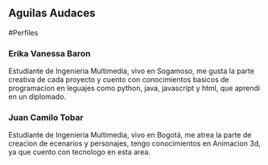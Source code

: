 ## Aguilas Audaces

#Perfiles 

### Erika Vanessa Baron
Estudiante de Ingenieria Multimedia, vivo en Sogamoso, me gusta la parte creativa de cada proyecto y cuento con conocimientos basicos de programacion en leguajes como python, java, javascript y html, que aprendi en un diplomado.

### Juan Camilo Tobar
Estudiante de Ingenieria Multimedia, vivo en Bogotá, me atrea la parte de creacion de ecenarios y personajes, tengo conocimientos en Animacion 3d, ya que cuento con tecnologo en esta area.
